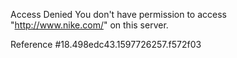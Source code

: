 Access Denied You don't have permission to access "http://www.nike.com/" on this server.

Reference #18.498edc43.1597726257.f572f03